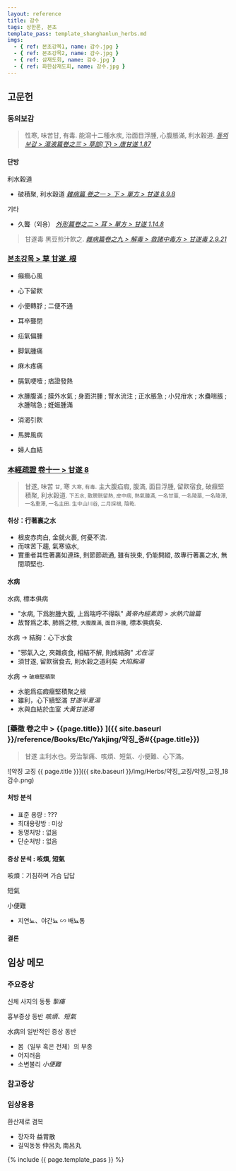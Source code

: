 ```yaml
---
layout: reference
title: 감수
tags: 상한론, 본초
template_pass: template_shanghanlun_herbs.md
imgs:
  - { ref: 본초강목1, name: 감수.jpg }
  - { ref: 본초강목2, name: 감수.jpg }
  - { ref: 삼재도회, name: 감수.jpg }
  - { ref: 화한삼재도회, name: 감수.jpg }
---
```



## 고문헌

### 동의보감

> 性寒, 味苦甘, 有毒. 能瀉十二種水疾, 治面目浮腫, 心腹脹滿, 利水穀道. _[동의보감 > 湯液篇卷之三 > 草部(下) >  唐甘遂 1.87](https://mediclassics.kr/books/8/volume/22/#content_447)_

#### 단방

利水穀道
* 破積聚, 利水穀道 _[雜病篇 卷之一 > 下 > 單方 >  甘遂 8.9.8](https://mediclassics.kr/books/8/volume/9/#content_1090)_

기타
* 久聾（외용） _[外形篇卷之二 > 耳 > 單方 > 甘遂 1.14.8](https://mediclassics.kr/books/8/volume/6/#content_209)_

> 甘遂毒 黑豆煎汁飮之. _[雜病篇卷之九 > 解毒 > 救諸中毒方 > 甘遂毒 2.9.21](https://mediclassics.kr/books/8/volume/17/#content_645)_


### [본초강목 > 草	甘遂_根]()

* 癲癎心風
* 心下留飮
* 小便轉脬 ; 二便不通

* 耳卒聾閉
* 疝氣偏腫
* 脚氣腫痛
* 麻木疼痛

* 膈氣哽噎 ; 痞證發熱
* 水腫腹滿 ; 膜外水氣 ; 身面洪腫 ; 腎水流注 ; 正水脹急 ; 小兒疳水 ; 水蠱喘脹 ; 水腫喘急 ; 姙娠腫滿
* 消渴引飮
* 馬脾風病
* 婦人血結

### [本經疏證 卷十一 > 甘遂 8](https://mediclassics.kr/books/154/volume/11/#content_55)

> 甘遂, 味苦 <small>甘</small>, 寒 <small>大寒, 有毒</small>. 主大腹疝瘕, 腹滿, 面目浮腫, 留飮宿食, 破癥堅積聚, 利水穀道. <small>下五水, 散膀胱留熱, 皮中痞, 熱氣腫滿, 一名甘藁, 一名陵藁, 一名陵澤, 一名重澤, 一名主田. 生中山川谷, 二月採根, 陰乾.</small>


#### 취상：行著裏之水

* 根皮赤肉白, 金就火裹, 何憂不流.
* 而味苦下趨, 氣寒協水,
* 實重者其性著裏如連珠, 則節節疏通, 雖有挾束, 仍能開縱, 故專行著裏之水, 無間頑堅也.

#### 水病

水病, 標本俱病
* "水病, 下爲胕腫大腹, 上爲喘呼不得臥" _黃帝內經素問 > 水熱穴論篇_
* 故腎爲之本, 肺爲之標, `大腹腹滿`, `面目浮腫`, 標本俱病矣.

水病 → 結胸：心下水食
* "邪氣入之, 夾雜痰食, 相結不解, 則成結胸" _尤在涇_
* 須甘遂, 留飮宿食去, 則水穀之道利矣 _大陷胸湯_

水病 → `破癥堅積聚`
* 水能爲疝瘕癥堅積聚之根
* 雖利，心下續堅滿 _甘遂半夏湯_
* 水與血結於血室 _大黃甘遂湯_



### [藥徵 卷之中 > {{page.title}} ]({{ site.baseurl }}/reference/Books/Etc/Yakjing/약징_중#{{page.title}})

> 甘遂 主利水也。旁治掣痛、咳煩、短氣、小便難、心下滿。



![약징 고징 {{ page.title }}]({{ site.baseurl }}/img/Herbs/약징_고징/약징_고징_18감수.png)

#### 처방 분석

* 표준 용량 : ???
* 최대용량방 : 미상
* 동명처방 : 없음
* 단순처방 : 없음

#### 증상 분석 : 咳煩, 短氣

咳煩：기침하며 가슴 답답

短氣

小便難
* 지연뇨、야간뇨 ∽ 배뇨통


#### 결론



## 임상 메모

### 주요증상

신체 사지의 동통 _掣痛_

흉부증상 동반 _咳煩、短氣_

水病의 일반적인 증상 동반
* 몸（일부 혹은 전체）의 부종
* 어지러움
* 소변불리 _小便難_

### 참고증상

### 임상응용

환산제로 겸복
* 장자화 益胃散
* 길익동동 仲呂丸 南呂丸


{% include {{ page.template_pass }} %}
